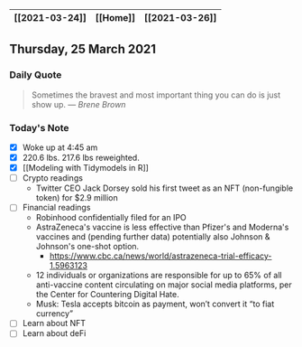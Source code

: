 | [[2021-03-24]] | [[Home]] | [[2021-03-26]] |
| :------------: | :------: | :------------: |

## Thursday, 25 March 2021

### Daily Quote
> Sometimes the bravest and most important thing you can do is just show up.
> &mdash; <cite>Brene Brown</cite>

### Today's Note

- [x] Woke up at 4:45 am
- [x] 220.6 lbs. 217.6 lbs reweighted.
- [x] [[Modeling with Tidymodels in R]]
- [ ] Crypto readings
	- Twitter CEO Jack Dorsey sold his first tweet as an NFT (non-fungible token) for $2.9 million
- [ ] Financial readings
	- Robinhood confidentially filed for an IPO
	- AstraZeneca's vaccine is less effective than Pfizer's and Moderna's vaccines and (pending further data) potentially also Johnson & Johnson's one-shot option.
		- https://www.cbc.ca/news/world/astrazeneca-trial-efficacy-1.5963123
	- 12 individuals or organizations are responsible for up to 65% of all anti-vaccine content circulating on major social media platforms, per the Center for Countering Digital Hate.
	- Musk: Tesla accepts bitcoin as payment, won’t convert it “to fiat currency”
- [ ] Learn about NFT
- [ ] Learn about deFi